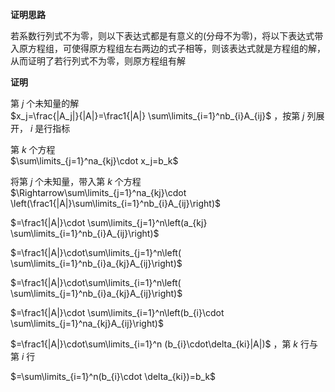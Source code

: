 **证明思路**  
  
若系数行列式不为零，则以下表达式都是有意义的(分母不为零)，将以下表达式带入原方程组，可使得原方程组左右两边的式子相等，则该表达式就是方程组的解，从而证明了若行列式不为零，则原方程组有解  
  
**证明**  
  
第 $j$ 个未知量的解  
 $x_j=\frac{|A_j|}{|A|}=\frac1{|A|}  
\sum\limits_{i=1}^nb_{i}A_{ij}$ ，按第 $j$ 列展开， $i$ 是行指标  
  
第 $k$ 个方程  
 $\sum\limits_{j=1}^na_{kj}\cdot x_j=b_k$  
  
将第 $j$ 个未知量，带入第 $k$ 个方程  
 $\Rightarrow\sum\limits_{j=1}^na_{kj}\cdot  
\left(\frac1{|A|}\sum\limits_{i=1}^nb_{i}A_{ij}\right)$  
  
 $=\frac1{|A|}\cdot \sum\limits_{j=1}^n\left(a_{kj}  
\sum\limits_{i=1}^nb_{i}A_{ij}\right)$  
  
 $=\frac1{|A|}\cdot\sum\limits_{j=1}^n\left(  
\sum\limits_{i=1}^nb_{i}a_{kj}A_{ij}\right)$  
  
 $=\frac1{|A|}\cdot\sum\limits_{i=1}^n\left(  
\sum\limits_{j=1}^nb_{i}a_{kj}A_{ij}\right)$  
  
 $=\frac1{|A|}\cdot \sum\limits_{i=1}^n\left(b_{i}\cdot  
\sum\limits_{j=1}^na_{kj}A_{ij}\right)$  
  
 $=\frac1{|A|}\cdot\sum\limits_{i=1}^n  
(b_{i}\cdot\delta_{ki}|A|)$ ，第 $k$ 行与第 $i$ 行  
  
 $=\sum\limits_{i=1}^n(b_{i}\cdot \delta_{ki})=b_k$  
  
